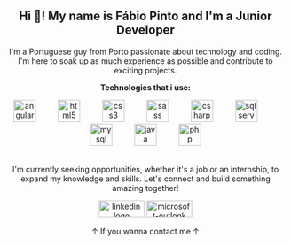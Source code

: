 
<div align="center">
<h2 align="center">Hi 👋! My name is Fábio Pinto and I'm a Junior Developer </h2>

<p align="center">I'm a Portuguese guy from Porto passionate about technology and coding. I'm here to soak up as much experience as possible and contribute to exciting projects.</p>

</div>

<div align="center">
  <p><strong>Technologies that i use:</strong></p>
</div>


<div align="center">
  <img src="https://cdn.jsdelivr.net/gh/devicons/devicon/icons/angularjs/angularjs-original.svg" height="40" alt="angular logo" />
  <img width="32" />
  <img src="https://cdn.jsdelivr.net/gh/devicons/devicon/icons/html5/html5-original.svg" height="40" alt="html5 logo" />
  <img width="32" />
  <img src="https://cdn.jsdelivr.net/gh/devicons/devicon/icons/css3/css3-original.svg" height="40" alt="css3 logo" />
  <img width="32" />
  <img src="https://cdn.jsdelivr.net/gh/devicons/devicon/icons/sass/sass-original.svg" height="40" alt="sass logo" />
  <img width="32" />
  <img src="https://cdn.jsdelivr.net/gh/devicons/devicon/icons/csharp/csharp-original.svg" height="40" alt="csharp logo" />
  <img width="32" />
  <img src="https://cdn.jsdelivr.net/gh/devicons/devicon/icons/microsoftsqlserver/microsoftsqlserver-plain-wordmark.svg" height="40" alt="sqlserver logo" />
  <img width="32" />
  <img src="https://cdn.jsdelivr.net/gh/devicons/devicon/icons/mysql/mysql-original.svg" height="40" alt="mysql logo" />
  <img width="32" />
  <img src="https://cdn.jsdelivr.net/gh/devicons/devicon/icons/java/java-original.svg" height="40" alt="java logo" />
  <img width="32" />
  <img src="https://cdn.jsdelivr.net/gh/devicons/devicon/icons/php/php-original.svg" height="40" alt="php logo" />

</div>



<br clear="both">
<!--
<div align="center">
  <a href="https://fabiorafael.netlify.app/" target="_blank">
    <img src="https://raw.githubusercontent.com/maurodesouza/profile-readme-generator/master/src/assets/icons/social/codesandbox/default.svg" width="42" height="40" alt="codesandbox logo" />
  </a>
  <p align="center">↑ You can visit my website profile here ↑</p>
</div>
-->
<div align="center">
  <p align="center">I'm currently seeking opportunities, whether it's a job or an internship, to expand my knowledge and skills. Let's connect and build something amazing together!</p>
</div>

<div align="center" >
  <a href="https://www.linkedin.com/in/f%C3%A1bio-pinto-196292293/" target="_blank">
    <img src="https://raw.githubusercontent.com/maurodesouza/profile-readme-generator/master/src/assets/icons/social/linkedin/default.svg" width="82" height="30" alt="linkedin logo" />
  </a>
  <a href="fabio.rafael7@hotmail.com" target="_blank">
    <img src="https://raw.githubusercontent.com/maurodesouza/profile-readme-generator/master/src/assets/icons/social/microsoft-outlook/default.svg" width="82" height="30" alt="microsoft-outlook logo" />
  </a>
</div>

<p align="center">↑ If you wanna contact me ↑</p>
